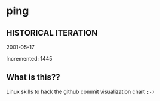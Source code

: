 # ping

## HISTORICAL ITERATION
2001-05-17

Incremented: 1445

## What is this?? 
Linux skills to hack the github commit visualization chart `;-)`
